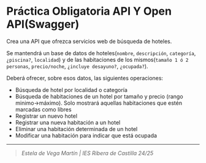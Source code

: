 # Práctica Obligatoria API Y Open API(Swagger)
Crea una API que ofrezca servicios web de búsqueda de hoteles.

Se mantendrá un base de datos de hoteles(`nombre`, `descripción`, `categoría`, `¿piscina?`, `localidad`) 
y de las habitaciones de los mismos(`tamaño 1 ó 2 personas`, `precio/noche`, `¿incluye desayuno?`, `¿ocupada?`).

Deberá ofrecer, sobre esos datos, las siguientes operaciones:
   - Búsqueda de hotel por localidad o categoría
   - Búsqueda de habitaciones de un hotel por tamaño y precio (rango minimo→máximo). Solo mostrará aquellas habitaciones que estén marcadas como libres
   - Registrar un nuevo hotel
   - Registrar una nueva habitación a un hotel
   - Eliminar una habitación determinada de un hotel
   - Modificar una habitación para indicar que está ocupada


---
>_Estela de Vega Martín | IES Ribera de Castilla 24/25_